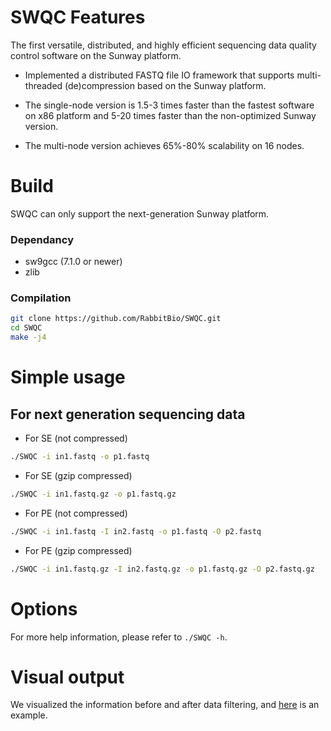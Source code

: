 
# SWQC Features

The first versatile, distributed, and highly efficient sequencing data quality control software on the Sunway platform.

- Implemented a distributed FASTQ file IO framework that supports multi-threaded (de)compression based on the Sunway platform.

- The single-node version is 1.5-3 times faster than the fastest software on x86 platform and 5-20 times faster than the non-optimized Sunway version.

- The multi-node version achieves 65%-80% scalability on 16 nodes.

# Build

SWQC can only support the next-generation Sunway platform.

### Dependancy

- sw9gcc (7.1.0 or newer) 
- zlib

### Compilation

```bash
git clone https://github.com/RabbitBio/SWQC.git
cd SWQC 
make -j4
```

# Simple usage

## For next generation sequencing data

- For SE (not compressed)

```bash
./SWQC -i in1.fastq -o p1.fastq
```

- For SE (gzip compressed)

```bash
./SWQC -i in1.fastq.gz -o p1.fastq.gz
```

- For PE (not compressed)

```bash
./SWQC -i in1.fastq -I in2.fastq -o p1.fastq -O p2.fastq
```

- For PE (gzip compressed)

```bash
./SWQC -i in1.fastq.gz -I in2.fastq.gz -o p1.fastq.gz -O p2.fastq.gz
```

# Options

For more help information, please refer to `./SWQC -h`.



# Visual output

We visualized the information before and after data filtering, and [here](https://yanlifeng.github.io/someTest/example.html) is an example.

